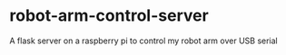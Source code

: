 # robot-arm-control-server
A flask server on a raspberry pi to control my robot arm over USB serial
